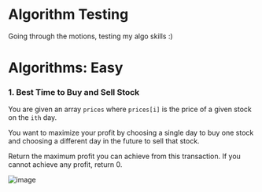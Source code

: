 # Algorithm Testing

Going through the motions, testing my algo skills :)


# Algorithms: Easy 

### 1. Best Time to Buy and Sell Stock

You are given an array ```prices``` where ```prices[i]``` is the price of a given stock on the ```ith``` day.

You want to maximize your profit by choosing a single day to buy one stock and choosing a different day in the future to sell that stock.

Return the maximum profit you can achieve from this transaction. If you cannot achieve any profit, return 0.

![image](https://user-images.githubusercontent.com/59070100/230736957-10ae415b-fa62-427a-bd88-cecaec1e7922.png)
